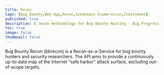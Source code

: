 ```yaml
---
title: Recon
tags: [Bug Bounty,Web App,Recon,Subdomain Enumeration,Cheatsheet]
published: true
description: A recon methodology for Bug Bounty Hunting - Big Progress. 
toc: true
image: false    
thumbnail: false
---
```




Bug Bounty Recon (bbrecon) is a Recon-as-a-Service for bug bounty hunters and security researchers. The API aims to provide a continuously up-to-date map of the Internet "safe harbor" attack surface, excluding out-of-scope targets.


